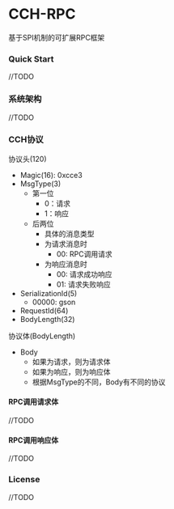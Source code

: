 # CCH-RPC
基于SPI机制的可扩展RPC框架
### Quick Start
//TODO
### 系统架构
//TODO
### CCH协议
协议头(120)
+ Magic(16): 0xcce3
+ MsgType(3)
  + 第一位
    + 0：请求
    + 1：响应
  + 后两位
    + 具体的消息类型
    + 为请求消息时
      + 00: RPC调用请求
    + 为响应消息时
      + 00: 请求成功响应
      + 01: 请求失败响应
+ SerializationId(5)
  + 00000: gson
+ RequestId(64)
+ BodyLength(32)

协议体(BodyLength)
+ Body
  + 如果为请求，则为请求体
  + 如果为响应，则为响应体
  + 根据MsgType的不同，Body有不同的协议
#### RPC调用请求体
//TODO
#### RPC调用响应体
//TODO
### License
//TODO

